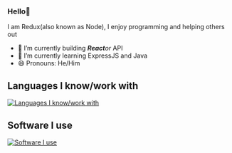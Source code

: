 ### Hello👋

I am Redux(also known as Node), I enjoy programming and helping others out

- 🔭 I’m currently building ***React**or* API
- 🌱 I’m currently learning ExpressJS and Java
- 😄 Pronouns: He/Him

## Languages I know/work with
[![Languages I know/work with](https://skills.thijs.gg/icons?i=react,nodejs,js,ts,css,html,expressjs,java,cs)](https://skills.thijs.gg)

## Software I use
[![Software I use](https://skills.thijs.gg/icons?i=visualstudio,vscode,blender,unity)](https://skills.thijs.gg)
